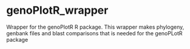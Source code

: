 # genoPlotR_wrapper
Wrapper for the genoPlotR R package. This wrapper makes phylogeny, genbank files and blast comparisons that is needed for the genoPLotR package
